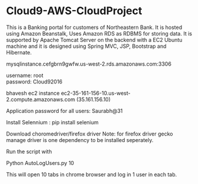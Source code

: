 # Cloud9-AWS-CloudProject
This is a Banking portal for customers of Northeastern Bank. It is hosted using Amazon Beanstalk, Uses Amazon RDS as RDBMS for storing data. It is supported by Apache Tomcat Server on the backend with a EC2 Ubuntu machine and it is designed using Spring MVC, JSP, Bootstrap and Hibernate. 




mysqlinstance.cefgbrn9gwfw.us-west-2.rds.amazonaws.com:3306

username: root                        
password: Cloud92016

bhavesh ec2 instance
ec2-35-161-156-10.us-west-2.compute.amazonaws.com (35.161.156.10)

Application password for all users: Saurabh@31

Install Selennium : pip install selenium

Download choromedriver/firefox driver
Note: for firefox driver gecko manage driver is one dependency to be installed seperately.

Run the script with

Python AutoLogUsers.py 10

This will open 10 tabs in chrome browser and log in 1 user in each tab.



